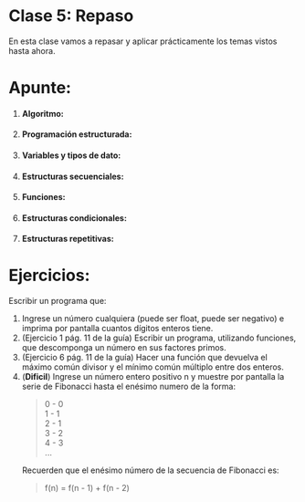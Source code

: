 # Clase 5: Repaso

En esta clase vamos a repasar y aplicar prácticamente los temas vistos hasta ahora.

# Apunte:

<ol>
<li><h4>Algoritmo:</h4></li>
<li><h4>Programación estructurada:</h4></li>
<li><h4>Variables y tipos de dato:</h4></li>
<li><h4>Estructuras secuenciales:</h4></li>
<li><h4>Funciones:</h4></li>
<li><h4>Estructuras condicionales:</h4></li>
<li><h4>Estructuras repetitivas:</h4></li>
</ol>

# Ejercicios:

Escribir un programa que:
<ol>
<li>Ingrese un número cualquiera (puede ser float, puede ser negativo) e imprima por pantalla cuantos dígitos enteros tiene.</li>
<li>(Ejercicio 1 pág. 11 de la guía) Escribir un programa, utilizando funciones, que descomponga un número en sus factores primos.</li>
<li>(Ejercicio 6 pág. 11 de la guía) Hacer una función que devuelva el máximo común divisor y el mínimo común múltiplo entre dos enteros.</li>
<li>(<strong>Dificil</strong>) Ingrese un número entero positivo n y muestre por pantalla la serie de Fibonacci hasta el enésimo numero de la forma:

> 0 - 0<br>
> 1 - 1<br>
> 2 - 1<br>
> 3 - 2<br>
> 4 - 3<br>
> ...<br>

Recuerden que el enésimo número de la secuencia de Fibonacci es:

> f(n) = f(n - 1) + f(n - 2)
</li>
</ol>